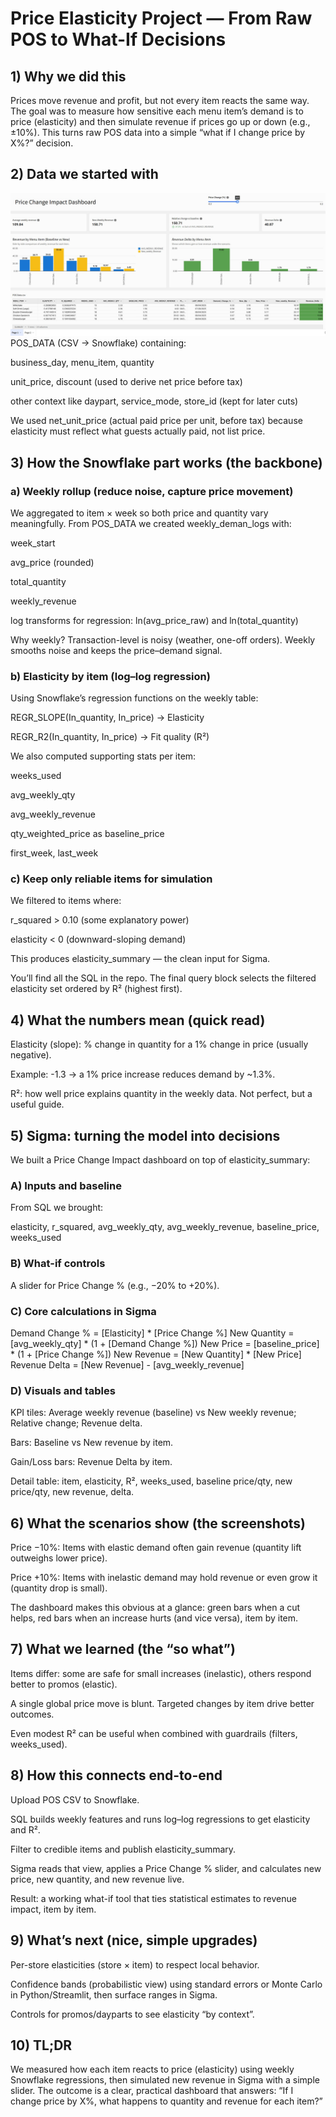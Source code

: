 # Price Elasticity Project — From Raw POS to What-If Decisions

## 1) Why we did this

Prices move revenue and profit, but not every item reacts the same way. The goal was to measure how sensitive each menu item’s demand is to price (elasticity) and then simulate revenue if prices go up or down (e.g., ±10%). This turns raw POS data into a simple “what if I change price by X%?” decision.

## 2) Data we started with

![image alt](https://raw.githubusercontent.com/ArbazAnalytics/Price-percent-change-Impact-Dashboard/main/price_down_by_10%25.jpg)
POS_DATA (CSV → Snowflake) containing:

business_day, menu_item, quantity

unit_price, discount (used to derive net price before tax)

other context like daypart, service_mode, store_id (kept for later cuts)

We used net_unit_price (actual paid price per unit, before tax) because elasticity must reflect what guests actually paid, not list price.

## 3) How the Snowflake part works (the backbone)
### a) Weekly rollup (reduce noise, capture price movement)

We aggregated to item × week so both price and quantity vary meaningfully.
From POS_DATA we created weekly_deman_logs with:

week_start

avg_price (rounded)

total_quantity

weekly_revenue

log transforms for regression: ln(avg_price_raw) and ln(total_quantity)

Why weekly? Transaction-level is noisy (weather, one-off orders). Weekly smooths noise and keeps the price–demand signal.

### b) Elasticity by item (log–log regression)

Using Snowflake’s regression functions on the weekly table:

REGR_SLOPE(In_quantity, In_price) → Elasticity

REGR_R2(In_quantity, In_price) → Fit quality (R²)

We also computed supporting stats per item:

weeks_used

avg_weekly_qty

avg_weekly_revenue

qty_weighted_price as baseline_price

first_week, last_week

### c) Keep only reliable items for simulation

We filtered to items where:

r_squared > 0.10 (some explanatory power)

elasticity < 0 (downward-sloping demand)

This produces elasticity_summary — the clean input for Sigma.

You’ll find all the SQL in the repo. The final query block selects the filtered elasticity set ordered by R² (highest first).

## 4) What the numbers mean (quick read)

Elasticity (slope): % change in quantity for a 1% change in price (usually negative).

Example: -1.3 → a 1% price increase reduces demand by ~1.3%.

R²: how well price explains quantity in the weekly data. Not perfect, but a useful guide.

## 5) Sigma: turning the model into decisions

We built a Price Change Impact dashboard on top of elasticity_summary:

### A) Inputs and baseline

From SQL we brought:

elasticity, r_squared, avg_weekly_qty, avg_weekly_revenue, baseline_price, weeks_used

### B) What-if controls

A slider for Price Change % (e.g., −20% to +20%).

### C) Core calculations in Sigma
Demand Change % = [Elasticity] * [Price Change %]
New Quantity     = [avg_weekly_qty]    * (1 + [Demand Change %])
New Price        = [baseline_price]    * (1 + [Price Change %])
New Revenue      = [New Quantity]      * [New Price]
Revenue Delta    = [New Revenue]       - [avg_weekly_revenue]

### D) Visuals and tables

KPI tiles: Average weekly revenue (baseline) vs New weekly revenue; Relative change; Revenue delta.

Bars: Baseline vs New revenue by item.

Gain/Loss bars: Revenue Delta by item.

Detail table: item, elasticity, R², weeks_used, baseline price/qty, new price/qty, new revenue, delta.

## 6) What the scenarios show (the screenshots)

Price −10%: Items with elastic demand often gain revenue (quantity lift outweighs lower price).

Price +10%: Items with inelastic demand may hold revenue or even grow it (quantity drop is small).

The dashboard makes this obvious at a glance: green bars when a cut helps, red bars when an increase hurts (and vice versa), item by item.

## 7) What we learned (the “so what”)

Items differ: some are safe for small increases (inelastic), others respond better to promos (elastic).

A single global price move is blunt. Targeted changes by item drive better outcomes.

Even modest R² can be useful when combined with guardrails (filters, weeks_used).

## 8) How this connects end-to-end

Upload POS CSV to Snowflake.

SQL builds weekly features and runs log–log regressions to get elasticity and R².

Filter to credible items and publish elasticity_summary.

Sigma reads that view, applies a Price Change % slider, and calculates new price, new quantity, and new revenue live.

Result: a working what-if tool that ties statistical estimates to revenue impact, item by item.

## 9) What’s next (nice, simple upgrades)

Per-store elasticities (store × item) to respect local behavior.

Confidence bands (probabilistic view) using standard errors or Monte Carlo in Python/Streamlit, then surface ranges in Sigma.

Controls for promos/dayparts to see elasticity “by context”.

## 10) TL;DR

We measured how each item reacts to price (elasticity) using weekly Snowflake regressions, then simulated new revenue in Sigma with a simple slider. The outcome is a clear, practical dashboard that answers:
“If I change price by X%, what happens to quantity and revenue for each item?”
